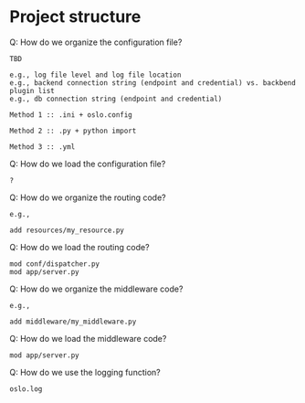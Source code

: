 # Project structure

Q: How do we organize the configuration file?

```
TBD

e.g., log file level and log file location
e.g., backend connection string (endpoint and credential) vs. backbend plugin list
e.g., db connection string (endpoint and credential)

Method 1 :: .ini + oslo.config

Method 2 :: .py + python import

Method 3 :: .yml

```

Q: How do we load the configuration file?

```
?
```

Q: How do we organize the routing code?

```
e.g.,

add resources/my_resource.py
```

Q: How do we load the routing code?

```
mod conf/dispatcher.py
mod app/server.py
```

Q: How do we organize the middleware code?

```
e.g.,

add middleware/my_middleware.py
```

Q: How do we load the middleware code?

```
mod app/server.py
```

Q: How do we use the logging function?

```
oslo.log
```